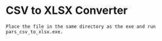 # CSV to XLSX Converter
	Place the file in the same directory as the exe and run pars_csv_to_xlsx.exe.